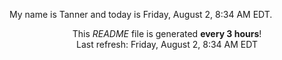 My name is Tanner and today is Friday, August 2, 8:34 AM EDT.

<p align="center">This <i>README</i> file is generated <b>every 3 hours</b>!</br>Last refresh: Friday, August 2, 8:34 AM EDT<br /></p>
